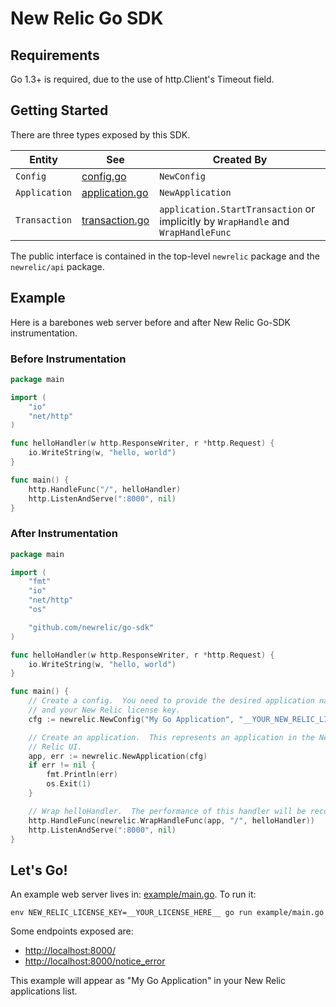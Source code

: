 # New Relic Go SDK

## Requirements

Go 1.3+ is required, due to the use of http.Client's Timeout field.

## Getting Started

There are three types exposed by this SDK.

| Entity  | See | Created By |
| ------------- | ------------- | ------------- |
| `Config`       | [config.go](api/config.go)  | `NewConfig`  |
| `Application`  | [application.go](api/application.go)  | `NewApplication`  |
| `Transaction`  | [transaction.go](api/transaction.go)  | `application.StartTransaction` or implicitly by `WrapHandle` and `WrapHandleFunc`  |

The public interface is contained in the top-level `newrelic` package and
the `newrelic/api` package.

## Example

Here is a barebones web server before and after New Relic Go-SDK instrumentation.

### Before Instrumentation

```go
package main

import (
	"io"
	"net/http"
)

func helloHandler(w http.ResponseWriter, r *http.Request) {
	io.WriteString(w, "hello, world")
}

func main() {
	http.HandleFunc("/", helloHandler)
	http.ListenAndServe(":8000", nil)
}
```

### After Instrumentation

```go
package main

import (
	"fmt"
	"io"
	"net/http"
	"os"

	"github.com/newrelic/go-sdk"
)

func helloHandler(w http.ResponseWriter, r *http.Request) {
	io.WriteString(w, "hello, world")
}

func main() {
	// Create a config.  You need to provide the desired application name
	// and your New Relic license key.
	cfg := newrelic.NewConfig("My Go Application", "__YOUR_NEW_RELIC_LICENSE_KEY__")

	// Create an application.  This represents an application in the New
	// Relic UI.
	app, err := newrelic.NewApplication(cfg)
	if err != nil {
		fmt.Println(err)
		os.Exit(1)
	}

	// Wrap helloHandler.  The performance of this handler will be recorded.
	http.HandleFunc(newrelic.WrapHandleFunc(app, "/", helloHandler))
	http.ListenAndServe(":8000", nil)
}
```

## Let's Go!

An example web server lives in: [example/main.go](./example/main.go).  To run it:

```
env NEW_RELIC_LICENSE_KEY=__YOUR_LICENSE_HERE__ go run example/main.go
```

Some endpoints exposed are:
* [http://localhost:8000/](http://localhost:8000/)
* [http://localhost:8000/notice_error](http://localhost:8000/notice_error)

This example will appear as "My Go Application" in your New Relic applications list.
